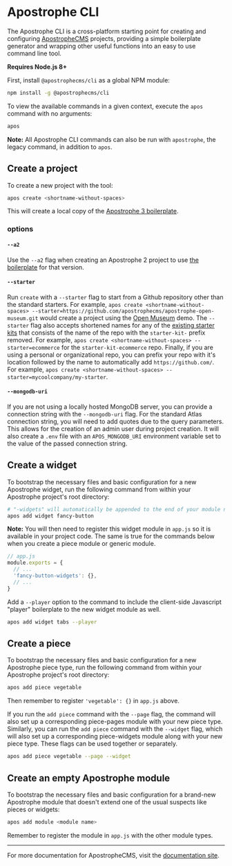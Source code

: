 # Apostrophe CLI

The Apostrophe CLI is a cross-platform starting point for creating and configuring [ApostropheCMS](https://github.com/apostrophecms/apostrophe) projects, providing a simple boilerplate generator and wrapping other useful functions into an easy to use command line tool.

**Requires Node.js 8+**

First, install `@apostrophecms/cli` as a global NPM module:

```bash
npm install -g @apostrophecms/cli
```

To view the available commands in a given context, execute the `apos` command with no arguments:

```bash
apos
```

**Note:** All Apostrophe CLI commands can also be run with `apostrophe`, the legacy command, in addition to `apos`.

## Create a project

To create a new project with the tool:
```bash
apos create <shortname-without-spaces>
```

This will create a local copy of the [Apostrophe 3 boilerplate](https://github.com/apostrophecms/a3-boilerplate).

### options

#### `--a2`

Use the `--a2` flag when creating an Apostrophe 2 project to use [the boilerplate](http://github.com/apostrophecms/apostrophe-boilerplate) for that version.

#### `--starter`

Run `create` with a `--starter` flag to start from a Github repository other than the standard starters. For example, `apos create <shortname-without-spaces> --starter=https://github.com/apostrophecms/apostrophe-open-museum.git` would create a project using the [Open Museum](https://github.com/apostrophecms/apostrophe-open-museum) demo. The `--starter` flag also accepts shortened names for any of the [existing starter kits](https://github.com/orgs/apostrophecms/repositories?q=starter-kit&type=all) that consists of the name of the repo with the `starter-kit-` prefix removed. For example, `apos create <shortname-without-spaces> --starter=ecommerce` for the `starter-kit-ecommerce` repo. Finally, if you are using a personal or organizational repo, you can prefix your repo with it's location followed by the name to automatically add `https://github.com/`. For example, `apos create <shortname-without-spaces> --starter=mycoolcompany/my-starter`.

#### `--mongodb-uri`
If you are not using a locally hosted MongoDB server, you can provide a connection string with the `--mongodb-uri` flag. For the standard Atlas connection string, you will need to add quotes due to the query parameters. This allows for the creation of an admin user during project creation. It will also create a `.env` file with an `APOS_MONGODB_URI` environment variable set to the value of the passed connection string.


## Create a widget
To bootstrap the necessary files and basic configuration for a new Apostrophe widget, run the following command from within your Apostrophe project's root directory:
```bash
# "-widgets" will automatically be appended to the end of your module name
apos add widget fancy-button
```

**Note:** You will then need to register this widget module in `app.js` so it is available in your project code. The same is true for the commands below when you create a piece module or generic module.

```javascript
// app.js
module.exports = {
  // ...
  'fancy-button-widgets': {},
  // ...
}
```

Add a `--player` option to the command to include the client-side Javascript "player" boilerplate to the new widget module as well.

```bash
apos add widget tabs --player
```

## Create a piece
To bootstrap the necessary files and basic configuration for a new Apostrophe piece type, run the following command from within your Apostrophe project's root directory:

```bash
apos add piece vegetable
```

Then remember to register `'vegetable': {}` in `app.js` above.

If you run the `add piece` command with the `--page` flag, the command will also set up a corresponding piece-pages module with your new piece type. Similarly, you can run the `add piece` command with the `--widget` flag, which will also set up a corresponding piece-widgets module along with your new piece type. These flags can be used together or separately.

```bash
apos add piece vegetable --page --widget
```

## Create an empty Apostrophe module
To bootstrap the necessary files and basic configuration for a brand-new Apostrophe module that doesn't extend one of the usual suspects like pieces or widgets:
```bash
apos add module <module name>
```

Remember to register the module in `app.js` with the other module types.

---------------

For more documentation for ApostropheCMS, visit the [documentation site](https://docs.apostrophecms.org).
